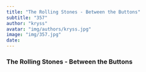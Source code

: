 ```yaml
---
title: "The Rolling Stones - Between the Buttons"
subtitle: "357"
author: "kryss"
avatar: "img/authors/kryss.jpg"
image: "img/357.jpg"
date:
---
```


### The Rolling Stones - Between the Buttons
